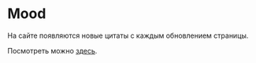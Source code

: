 # Mood
На сайте появляются новые цитаты с каждым обновлением страницы. 

Посмотреть можно [здесь](https://conformist-mw.github.io/20_mood/).